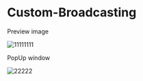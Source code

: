 # Custom-Broadcasting

Preview image

![11111111](https://user-images.githubusercontent.com/31959794/71518038-f795e980-28da-11ea-8d8b-3d172954d226.jpg)


PopUp window

![22222](https://user-images.githubusercontent.com/31959794/71518041-fc5a9d80-28da-11ea-9baf-157db9faed25.jpg)

